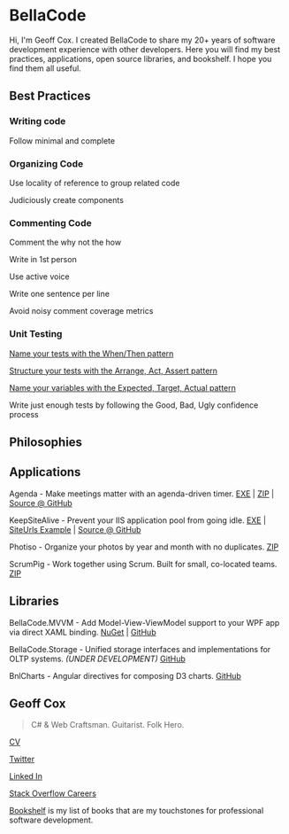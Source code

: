 <link href="//maxcdn.bootstrapcdn.com/font-awesome/4.7.0/css/font-awesome.min.css" rel="stylesheet">

# **BellaCode**

Hi, I'm Geoff Cox.  I created BellaCode to share my 20+ years of software development experience with other developers. Here you will find my best practices,  applications, open source libraries, and bookshelf.  I hope you find them all useful.

## <i class="fa fa-paper-plane"></i> Best Practices

### Writing code

Follow minimal and complete

### Organizing Code

Use locality of reference to group related code

Judiciously create components

### Commenting Code

Comment the why not the how

Write in 1st person

Use active voice

Write one sentence per line

Avoid noisy comment coverage metrics

### Unit Testing

[Name your tests with the When/Then pattern](WhenThen.md)

[Structure your tests with the Arrange, Act, Assert pattern](ArrangeActAssert.md)

[Name your variables with the Expected, Target, Actual pattern](ExpectedTargetActual.md)

Write just enough tests by following the Good, Bad, Ugly confidence process

## <i class="fa fa-superpowers"></i> Philosophies

## <i class="fa fa-rocket"></i> Applications

Agenda - Make meetings matter with an agenda-driven timer. 
[EXE](https://github.com/BellaCode/Agenda/blob/master/latest/BellaCodeAgenda.exe?raw=true)
 | [ZIP](https://github.com/BellaCode/Agenda/blob/master/latest/BellaCodeAgenda.zip?raw=true)
 | [Source @ GitHub](https://github.com/BellaCode/Agenda)

KeepSiteAlive - Prevent your IIS application pool from going idle. 
[EXE](https://github.com/BellaCode/KeepSiteAlive/blob/master/Built/BellaCodeKeepSiteAlive.exe?raw=true)
 | [SiteUrls Example](https://github.com/BellaCode/KeepSiteAlive/raw/master/Built/SiteUrls.txt)
 | [Source @ GitHub](https://github.com/BellaCode/KeepSiteAlive)


Photiso - Organize your photos by year and month with no duplicates. 
[ZIP](http://bellacode.com/Downloads/Photiso.zip)

ScrumPig - Work together using Scrum. Built for small, co-located teams. 
[ZIP](http://bellacode.com/Downloads/ScrumPig3.zip)

## <i class="fa fa-code"></i> Libraries

BellaCode.MVVM - Add Model-View-ViewModel support to your WPF app via direct XAML binding.
[NuGet](http://www.nuget.org/packages/BellaCode.Mvvm/)
 | [GitHub](https://github.com/BellaCode/MVVM)

BellaCode.Storage - Unified storage interfaces and implementations for OLTP systems. *(UNDER DEVELOPMENT)*
[GitHub](https://github.com/BellaCode/Storage)

BnlCharts -  Angular directives for composing D3 charts.
[GitHub](https://github.com/BellaCode/BnLCharts)


## <i class="fa fa-coffee"></i> Geoff Cox

> C# & Web Craftsman. Guitarist. Folk Hero.

[CV](CV.md)

[Twitter](https://twitter.com/geoffcoxlive)

[Linked In](http://www.linkedin.com/in/geoffcoxlive/)

[Stack Overflow Careers](http://careers.stackoverflow.com/geoffcox)

[Bookshelf](Bookshelf.md) is my list of books that are my touchstones for professional software development.
